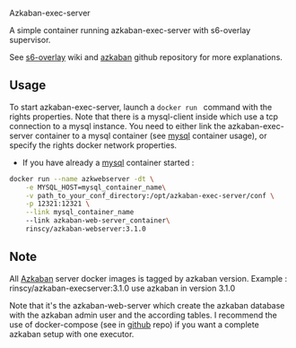  Azkaban-exec-server

A simple container running azkaban-exec-server with s6-overlay supervisor.

See [s6-overlay] wiki and [azkaban] github repository for more explanations.


## Usage
To start azkaban-exec-server, launch a ```docker run ```  command with the rights properties.
Note that there is a mysql-client inside which use a tcp connection to a mysql instance.
You need to either link the azkaban-exec-server container to a mysql container (see [mysql] container usage),
or specify the rights docker network properties.


- If you have already a [mysql] container started :

```sh
docker run --name azkwebserver -dt \
    -e MYSQL_HOST=mysql_container_name\
    -v path_to_your_conf_directory:/opt/azkaban-exec-server/conf \
    -p 12321:12321 \
    --link mysql_container_name
    --link azkaban-web-server_container\
    rinscy/azkaban-webserver:3.1.0
```

## Note
All [Azkaban] server docker images is tagged by azkaban version.
Example : rinscy/azkaban-execserver:3.1.0 use azkaban in version 3.1.0

Note that it's the azkaban-web-server which create the azkaban database with the
azkaban admin user and the according tables.
I recommend the use of docker-compose (see in [github] repo)
if you want a complete azkaban setup with one executor.

[s6-overlay]: <https://github.com/just-containers/s6-overlay/wiki>
[Azkaban]: <https://azkaban.github.io>
[mysql]: <https://hub.docker.com/_/mysql>
[github]: <https://github.com/rinscy>